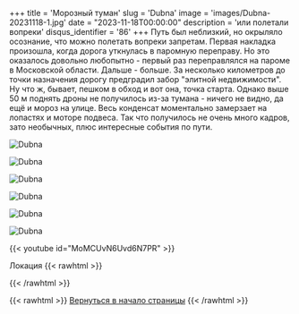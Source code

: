 +++
title = 'Морозный туман'
slug = 'Dubna'
image = 'images/Dubna-20231118-1.jpg'
date = "2023-11-18T00:00:00"
description = 'или полетали вопреки'
disqus_identifier = '86'
+++
Путь был неблизкий, но окрыляло осознание, что можно полетать вопреки запретам. Первая накладка произошла, когда дорога уткнулась в паромную переправу. Но это оказалось довольно любопытно - первый раз переправлялся на пароме в Московской области. Дальше - больше. За несколько километров до точки назначения дорогу предградил забор "элитной недвижимости". Ну что ж, бывает, пешком в обход и вот она, точка старта. Однако выше 50 м поднять дроны не получилось из-за тумана - ничего не видно, да ещё и мороз на улице. Весь конденсат моментально замерзает на лопастях и моторе подвеса. Так что получилось не очень много кадров, зато необычных, плюс интересные события по пути.

![Dubna](/images/Dubna-20231118-2.jpg)

![Dubna](/images/Dubna-20231118-3.jpg)

![Dubna](/images/Dubna-20231118-4.jpg)

![Dubna](/images/Dubna-20231118-5.jpg)

![Dubna](/images/Dubna-20231118-6.jpg)

![Dubna](/images/Dubna-20231118-7.jpg)

{{< youtube id="MoMCUvN6Uvd6N7PR" >}}

Локация
{{< rawhtml >}}
<script type="text/javascript" charset="utf-8" async src="https://api-maps.yandex.ru/services/constructor/1.0/js/?um=constructor%3A1494ad64f441edeb196fde1a4cca8350cb3be4a61173e1dfcc0d8637ce2fd01e&amp;width=500&amp;height=400&amp;lang=ru_RU&amp;scroll=true"></script>
{{< /rawhtml >}}

{{< rawhtml >}}
<a href="#">Вернуться в начало страницы</a>
{{< /rawhtml >}}